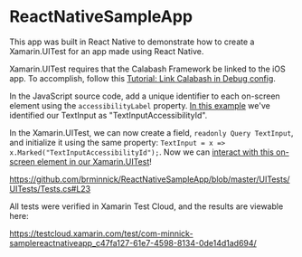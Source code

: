 # ReactNativeSampleApp

This app was built in React Native to demonstrate how to create a Xamarin.UITest for an app made using React Native.

Xamarin.UITest requires that the Calabash Framework be linked to the iOS app. To accomplish, follow this [Tutorial: Link Calabash in Debug config](https://github.com/calabash/calabash-ios/wiki/Tutorial%3A-Link-Calabash-in-Debug-config).

In the JavaScript source code, add a unique identifier to each on-screen element using the `accessibilityLabel` property. [In this example](https://github.com/brminnick/ReactNativeSampleApp/blob/master/index.ios.js#L31) we've identified our TextInput as "TextInputAccessibilityId".

In the Xamarin.UITest, we can now create a field, `readonly Query TextInput`, and initialize it using the same property: `TextInput = x => x.Marked("TextInputAccessibilityId");`. Now we can [interact with this on-screen element in our Xamarin.UITest](https://github.com/brminnick/ReactNativeSampleApp/blob/master/UITests/UITests/Tests.cs#L45)!

https://github.com/brminnick/ReactNativeSampleApp/blob/master/UITests/UITests/Tests.cs#L23

All tests were verified in Xamarin Test Cloud, and the results are viewable here:

https://testcloud.xamarin.com/test/com-minnick-samplereactnativeapp_c47fa127-61e7-4598-8134-0de14d1ad694/

